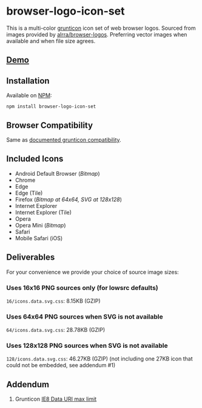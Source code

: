 # browser-logo-icon-set

This is a multi-color [grunticon](https://github.com/filamentgroup/grunticon/) icon set of web browser logos. Sourced from images provided by [alrra/browser-logos](https://github.com/alrra/browser-logos). Preferring vector images when available and when file size agrees.

## [Demo](https://zachleat.github.io/browser-logo-icon-set/usage.html)

## Installation

Available on [NPM](https://www.npmjs.com/package/browser-logo-icon-set):

`npm install browser-logo-icon-set`

## Browser Compatibility

Same as [documented grunticon compatibility](https://github.com/filamentgroup/grunticon/#browser-testing-results-for-icon-output).

## Included Icons

* Android Default Browser (_Bitmap_)
* Chrome
* Edge
* Edge (Tile)
* Firefox (_Bitmap at 64x64, SVG at 128x128_)
* Internet Explorer
* Internet Explorer (Tile)
* Opera
* Opera Mini (_Bitmap_)
* Safari
* Mobile Safari (iOS)

## Deliverables

For your convenience we provide your choice of source image sizes:

### Uses 16x16 PNG sources only (for lowsrc defaults)

`16/icons.data.svg.css`: 8.15KB (GZIP)

### Uses 64x64 PNG sources when SVG is not available

`64/icons.data.svg.css`: 28.78KB (GZIP)

### Uses 128x128 PNG sources when SVG is not available

`128/icons.data.svg.css`: 46.27KB (GZIP) (not including one 27KB icon that could not be embedded, see addendum #1)

## Addendum

1. Grunticon [IE8 Data URI max limit](https://github.com/filamentgroup/grunticon/issues/75)
